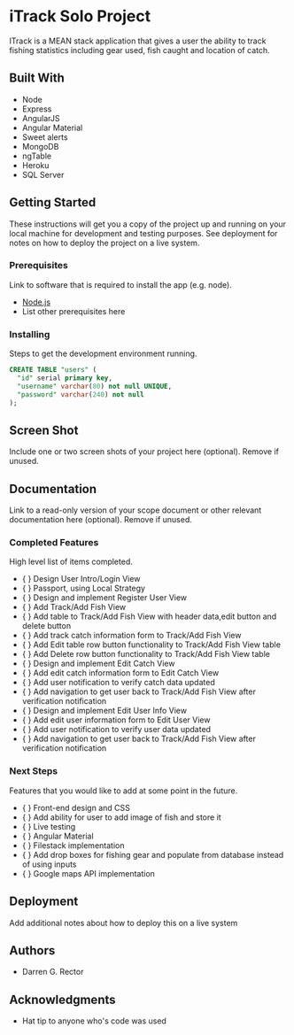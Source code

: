 # iTrack Solo Project

ITrack is a MEAN stack application that gives a user the ability to track fishing statistics including gear used, fish caught and location of catch.

## Built With

* Node
* Express
* AngularJS
* Angular Material
* Sweet alerts
* MongoDB
* ngTable
* Heroku
* SQL Server


## Getting Started

These instructions will get you a copy of the project up and running on your local machine for development and testing purposes. See deployment for notes on how to deploy the project on a live system.

### Prerequisites

Link to software that is required to install the app (e.g. node).

- [Node.js](https://nodejs.org/en/)
- List other prerequisites here


### Installing

Steps to get the development environment running.

```sql
CREATE TABLE "users" (
  "id" serial primary key,
  "username" varchar(80) not null UNIQUE,
  "password" varchar(240) not null
);
```

## Screen Shot

Include one or two screen shots of your project here (optional). Remove if unused.

## Documentation

Link to a read-only version of your scope document or other relevant documentation here (optional). Remove if unused.

### Completed Features

High level list of items completed.


- { } Design User Intro/Login View
- { } Passport, using Local Strategy
- { } Design and implement Register User View
- { } Add Track/Add Fish View
- { } Add table to Track/Add Fish View with header data,edit button and delete button
- { } Add track catch information form to Track/Add Fish View
- { } Add Edit table row button functionality to Track/Add Fish View table
- { } Add Delete row button functionality to Track/Add Fish View table
- { } Design and implement Edit Catch View
- { } Add edit catch information form to Edit Catch View
- { } Add user notification to verify catch data updated
- { } Add navigation to get user back to Track/Add Fish View after verification notification
- { } Design and implement Edit User Info View
- { } Add edit user information form to Edit User View
- { } Add user notification to verify user data updated
- { } Add navigation to get user back to Track/Add Fish View after verification notification

### Next Steps

Features that you would like to add at some point in the future.

- { } Front-end design and CSS 
- { } Add ability for user to add image of fish and store it
- { } Live testing
- { } Angular Material 
- { } Filestack implementation
- { } Add drop boxes for fishing gear and populate from database instead of using inputs
- { } Google maps API implementation


## Deployment

Add additional notes about how to deploy this on a live system

## Authors

* Darren G. Rector


## Acknowledgments

* Hat tip to anyone who's code was used
